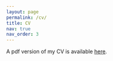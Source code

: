 ```yaml
---
layout: page
permalink: /cv/
title: CV
nav: true
nav_order: 3
---
```

A pdf version of my CV is available <a href="../assets/pdf/CV-Zehua Wang.pdf">here</a>.
